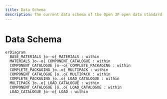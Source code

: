 ```yaml
---
title: Data Schema
description: The current data schema of the Open 3P open data standard for the packaging value chain.
---
```


# Data Schema
``` mermaid
erDiagram
  BASE_MATERIALS }o--o{ MATERIALS : within
  MATERIALS }o--o{ COMPONENT_CATALOGUE : within
  COMPONENT_CATALOGUE }o--o{ COMPLETE_PACKAGING : within
  COMPLETE_PACKAGING }o..o{ MULTIPACK : within
  COMPONENT_CATALOGUE }o..o{ MULTIPACK : within
  COMPLETE_PACKAGING }o..o{ LOAD_CATALOGUE : within
  MULTIPACK }o..o{ LOAD_CATALOGUE : within
  COMPONENT_CATALOGUE }o..o{ LOAD_CATALOGUE : within
  LOAD_CATALOGUE }o--o{ LOAD : within
```

<!-- <figure markdown>
[![Schema](../img/schema-v1.1-2022-12-20.jpg)](https://opendatamanchester.github.io/PPP/img/schema-v1.1-2022-12-20.jpg){target=_blank}
  <figcaption>Data schema</figcaption>
</figure> -->